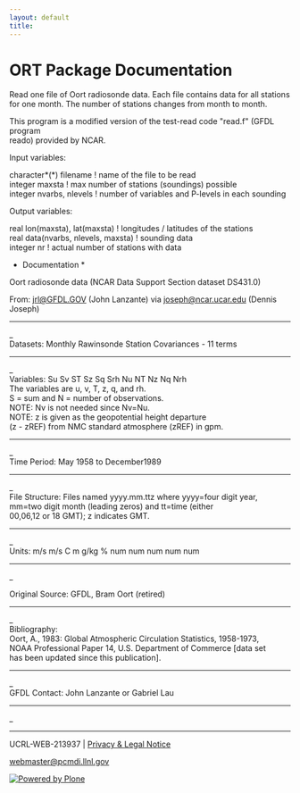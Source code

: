 ```yaml
---
layout: default
title: 
---
```


#  ORT Package Documentation

Read one file of Oort radiosonde data. Each file contains data for all
stations  
for one month. The number of stations changes from month to month.  
  
This program is a modified version of the test-read code "read.f" (GFDL
program  
reado) provided by NCAR.  
  
Input variables:  
  
character*(*) filename ! name of the file to be read  
integer maxsta ! max number of stations (soundings) possible  
integer nvarbs, nlevels ! number of variables and P-levels in each sounding  
  
Output variables:  
  
real lon(maxsta), lat(maxsta) ! longitudes / latitudes of the stations  
real data(nvarbs, nlevels, maxsta) ! sounding data  
integer nr ! actual number of stations with data  
  
  
* Documentation *   
  
Oort radiosonde data (NCAR Data Support Section dataset DS431.0)  
  
From: jrl@GFDL.GOV (John Lanzante) via joseph@ncar.ucar.edu (Dennis Joseph)  
  
______________________________________________________________________________
_  
Datasets: Monthly Rawinsonde Station Covariances - 11 terms  
______________________________________________________________________________
_  
Variables: Su Sv ST Sz Sq Srh Nu NT Nz Nq Nrh  
The variables are u, v, T, z, q, and rh.  
S = sum and N = number of observations.  
NOTE: Nv is not needed since Nv=Nu.  
NOTE: z is given as the geopotential height departure  
(z - zREF) from NMC standard atmosphere (zREF) in gpm.  
______________________________________________________________________________
_  
Time Period: May 1958 to December1989  
______________________________________________________________________________
_  
File Structure: Files named yyyy.mm.ttz where yyyy=four digit year,  
mm=two digit month (leading zeros) and tt=time (either  
00,06,12 or 18 GMT); z indicates GMT.  
______________________________________________________________________________
_  
Units: m/s m/s C m g/kg % num num num num num  
______________________________________________________________________________
_  
  
Original Source: GFDL, Bram Oort (retired)  
______________________________________________________________________________
_  
Bibliography:  
Oort, A., 1983: Global Atmospheric Circulation Statistics, 1958-1973,  
NOAA Professional Paper 14, U.S. Department of Commerce [data set  
has been updated since this publication].  
______________________________________________________________________________
_  
GFDL Contact: John Lanzante or Gabriel Lau  
______________________________________________________________________________
_

* * *

UCRL-WEB-213937 | [ Privacy & Legal Notice ](/disclaimer.html)

[ webmaster@pcmdi.llnl.gov ](/webmaster@pcmdi.llnl.gov)

[ ![Powered by Plone](media/plone_powered.gif) ](/)

